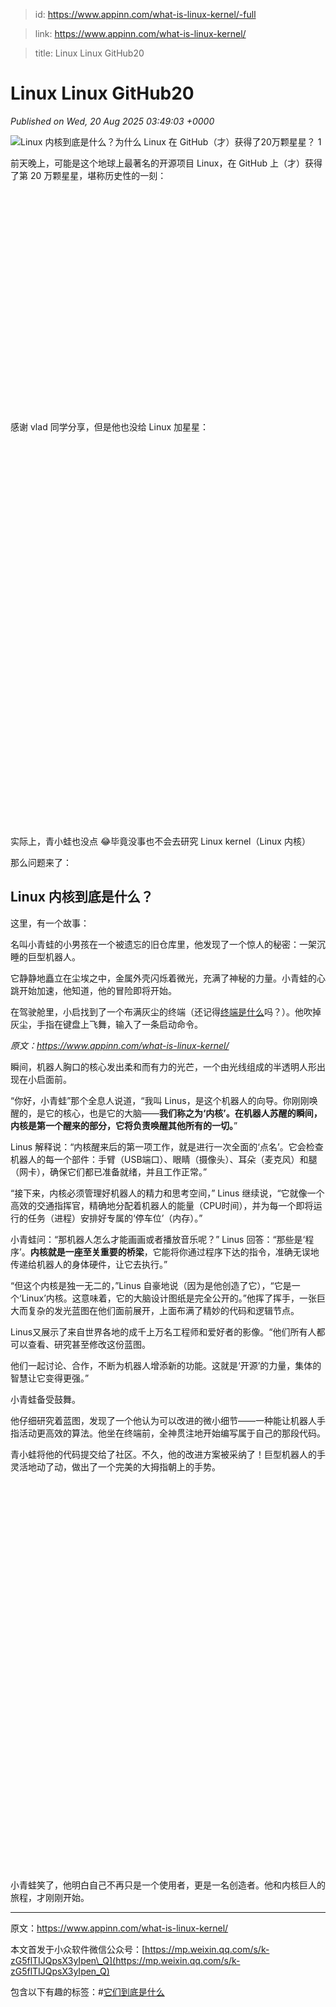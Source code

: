 > id: https://www.appinn.com/what-is-linux-kernel/-full

> link: https://www.appinn.com/what-is-linux-kernel/

> title: Linux Linux GitHub20

# Linux Linux GitHub20
_Published on Wed, 20 Aug 2025 03:49:03 +0000_

![Linux 内核到底是什么？为什么 Linux 在 GitHub（才）获得了20万颗星星？ 1](https://do-cdn.appinn.com/static3/images/2025/08/Copy-of-appinn-homework-2025-08-20T111754.500.jpg "Linux 内核到底是什么？为什么 Linux 在 GitHub（才）获得了20万颗星星？ 1")

前天晚上，可能是这个地球上最著名的开源项目 Linux，在 GitHub 上（才）获得了第 20 万颗星星，堪称历史性的一刻：

![Linux 内核到底是什么？为什么 Linux 在 GitHub（才）获得了20万颗星星？ 2](data:image/svg+xml,%3Csvg%20xmlns='http://www.w3.org/2000/svg'%20viewBox='0%200%20966%20678'%3E%3C/svg%3E "Linux 内核到底是什么？为什么 Linux 在 GitHub（才）获得了20万颗星星？ 2")

感谢 vlad 同学分享，但是他也没给 Linux 加星星：

![Linux 内核到底是什么？为什么 Linux 在 GitHub（才）获得了20万颗星星？ 3](data:image/svg+xml,%3Csvg%20xmlns='http://www.w3.org/2000/svg'%20viewBox='0%200%201204%201470'%3E%3C/svg%3E "Linux 内核到底是什么？为什么 Linux 在 GitHub（才）获得了20万颗星星？ 3")

实际上，青小蛙也没点 😂毕竟没事也不会去研究 Linux kernel（Linux 内核）

那么问题来了：

**Linux 内核到底是什么？**
------------------

这里，有一个故事：

名叫小青蛙的小男孩在一个被遗忘的旧仓库里，他发现了一个惊人的秘密：一架沉睡的巨型机器人。

它静静地矗立在尘埃之中，金属外壳闪烁着微光，充满了神秘的力量。小青蛙的心跳开始加速，他知道，他的冒险即将开始。

在驾驶舱里，小启找到了一个布满灰尘的终端（还记得[终端是什么](https://www.appinn.com/terminal-tty-and-shell/)吗？）。他吹掉灰尘，手指在键盘上飞舞，输入了一条启动命令。

_原文：https://www.appinn.com/what-is-linux-kernel/_

瞬间，机器人胸口的核心发出柔和而有力的光芒，一个由光线组成的半透明人形出现在小启面前。

“你好，小青蛙”那个全息人说道，“我叫 Linus，是这个机器人的向导。你刚刚唤醒的，是它的核心，也是它的大脑——**我们称之为‘内核’。在机器人苏醒的瞬间，内核是第一个醒来的部分，它将负责唤醒其他所有的一切。**”

Linus 解释说：“内核醒来后的第一项工作，就是进行一次全面的‘点名’。它会检查机器人的每一个部件：手臂（USB端口）、眼睛（摄像头）、耳朵（麦克风）和腿（网卡），确保它们都已准备就绪，并且工作正常。”

“接下来，内核必须管理好机器人的精力和思考空间，” Linus 继续说，“它就像一个高效的交通指挥官，精确地分配着机器人的能量（CPU时间），并为每一个即将运行的任务（进程）安排好专属的‘停车位’（内存）。”

小青蛙问：“那机器人怎么才能画画或者播放音乐呢？” Linus 回答：“那些是‘程序’。**内核就是一座至关重要的桥梁**，它能将你通过程序下达的指令，准确无误地传递给机器人的身体硬件，让它去执行。”

“但这个内核是独一无二的，”Linus 自豪地说（因为是他创造了它），“它是一个‘Linux’内核。这意味着，它的大脑设计图纸是完全公开的。”他挥了挥手，一张巨大而复杂的发光蓝图在他们面前展开，上面布满了精妙的代码和逻辑节点。

Linus又展示了来自世界各地的成千上万名工程师和爱好者的影像。“他们所有人都可以查看、研究甚至修改这份蓝图。

他们一起讨论、合作，不断为机器人增添新的功能。这就是‘开源’的力量，集体的智慧让它变得更强。”

小青蛙备受鼓舞。

他仔细研究着蓝图，发现了一个他认为可以改进的微小细节——一种能让机器人手指活动更高效的算法。他坐在终端前，全神贯注地开始编写属于自己的那段代码。

青小蛙将他的代码提交给了社区。不久，他的改进方案被采纳了！巨型机器人的手灵活地动了动，做出了一个完美的大拇指朝上的手势。

![Linux 内核到底是什么？为什么 Linux 在 GitHub（才）获得了20万颗星星？ 10](data:image/svg+xml,%3Csvg%20xmlns='http://www.w3.org/2000/svg'%20viewBox='0%200%20900%201110'%3E%3C/svg%3E "Linux 内核到底是什么？为什么 Linux 在 GitHub（才）获得了20万颗星星？ 10")

小青蛙笑了，他明白自己不再只是一个使用者，更是一名创造者。他和内核巨人的旅程，才刚刚开始。

* * *

原文：https://www.appinn.com/what-is-linux-kernel/

本文首发于小众软件微信公众号：[https://mp.weixin.qq.com/s/k-zG5flTIJQpsX3yIpen\_Q](https://mp.weixin.qq.com/s/k-zG5flTIJQpsX3yIpen_Q)

包含以下有趣的标签：#[它们到底是什么](https://www.appinn.com/tag/%e5%ae%83%e4%bb%ac%e5%88%b0%e5%ba%95%e6%98%af%e4%bb%80%e4%b9%88/)
